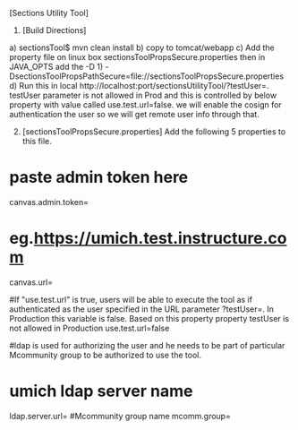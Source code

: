 [Sections Utility Tool]

1) [Build Directions]
 
 a) sectionsTool$ mvn clean install
 b) copy to tomcat/webapp
 c) Add the property file on linux box sectionsToolPropsSecure.properties  then in JAVA_OPTS add the -D
		 1) -DsectionsToolPropsPathSecure=file:/<file-path>/sectionsToolPropsSecure.properties 
 d) Run this in local http://localhost:port/sectionsUtilityTool/?testUser=<uniquename>.
     testUser parameter is not allowed in Prod and this is controlled by below property with value called use.test.url=false. we will enable the cosign for authentication the user so we will get remote user info through that.
 
2) [sectionsToolPropsSecure.properties]
 Add the following 5 properties to this file. 
 # paste admin token here
canvas.admin.token=
# eg.https://umich.test.instructure.com
canvas.url=

#If "use.test.url" is true, users will be able to execute the tool as if authenticated as the user specified in the URL parameter ?testUser=. In Production this variable is  false. Based on this property 
property testUser is not allowed in Production
use.test.url=false

#ldap is used for authorizing the user and he needs to be part of particular Mcommunity group to be authorized to use the tool.
# umich ldap server name
ldap.server.url=
#Mcommunity group name
mcomm.group=


 
